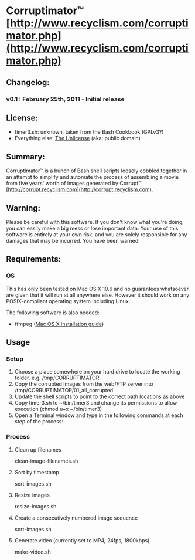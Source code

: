 #  Corruptimator&trade; [http://www.recyclism.com/corruptimator.php](http://www.recyclism.com/corruptimator.php)

## Changelog:

### v0.1 : February 25th, 2011 - Initial release

## License:

* timer3.sh: unknown, taken from the Bash Cookbook (GPLv3?)
* Everything else: [The Unlicense](http://unlicense.org) (aka: public domain)

## Summary:

Corruptimator&trade; is a bunch of Bash shell scripts loosely cobbled together in an attempt
to simplify and automate the process of assembling a movie from five years' worth
of images generated by Corrupt&trade; [http://corrupt.recyclism.com](http://corrupt.recyclism.com).

## Warning:

Please be careful with this software. If you don't know what you're doing, you can
easily make a big mess or lose important data. Your use of this software is
entirely at your own risk, and you are solely responsible for any damages that
may be incurred. You have been warned!

## Requirements:

### OS 

This has only been tested on Mac OS X 10.6 and no guarantees whatsoever are given that it will run at all anywhere else. However it should work on any POSIX-compliant operating system including Linux.

The following software is also needed:

* ffmpeg ([Mac OS X installation guide](http://stephenjungels.com/jungels.net/articles/ffmpeg-howto.html))

## Usage

### Setup
1. Choose a place somewhere on your hard drive to locate the working folder. e.g. /tmp/CORRUPTIMATOR
2. Copy the corrupted images from the web/FTP server into
   /tmp/CORRUPTIMATOR/01_all_corrupted
3. Update the shell scripts to point to the correct path locations as above
4. Copy timer3.sh to ~/bin/timer3 and change its permissions to allow execution (chmod u+x ~/bin/timer3)
5. Open a Terminal window and type in the following commands at each step of the process:

### Process 
1. Clean up filenames

    clean-image-filenames.sh

2. Sort by timestamp  

    sort-images.sh 

3. Resize images

    resize-images.sh

4. Create a consecutively numbered image sequence 
    
    sort-images.sh

5. Generate video (currently set to MP4, 24fps, 1800kbps) 

    make-video.sh

